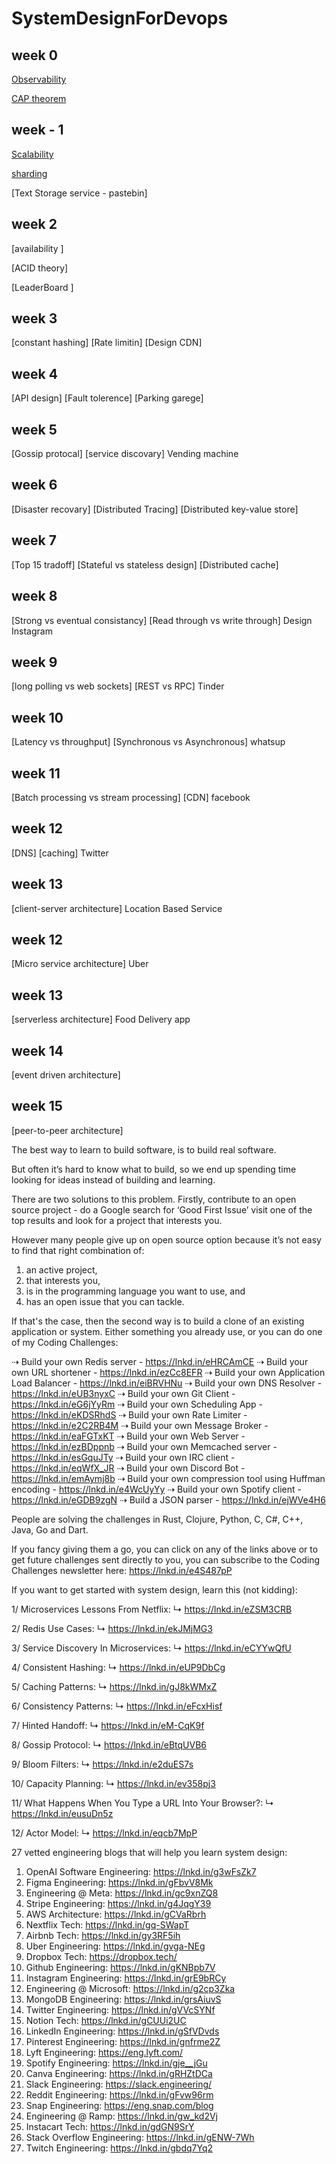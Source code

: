 # SystemDesignForDevops

## week 0
[Observability](https://medium.com/@kavyagoudam/observability-17f53da2ae0f)

[CAP theorem](https://medium.com/@kavyagoudam/cap-theorem-0d3608b9df5b)

## week - 1
[Scalability](https://kavyagoudam.medium.com/scalability-406e1cbe84b0)

[sharding ](https://kavyagoudam.medium.com/database-sharding-data-partitioning-734c720c3b8d)

[Text Storage service - pastebin]

## week 2

[availability ]

[ACID theory]

[LeaderBoard ]

## week 3

[constant hashing]
[Rate limitin]
[Design CDN]

## week 4
[API design]
[Fault tolerence]
[Parking garege]

## week 5
[Gossip protocal]
[service discovary]
Vending machine

## week 6
[Disaster recovary]
[Distributed Tracing]
[Distributed key-value store]

## week 7
[Top 15 tradoff]
[Stateful vs stateless design]
[Distributed cache]


## week 8
[Strong vs eventual consistancy]
[Read through vs write through]
Design Instagram

## week 9
[long polling vs web sockets]
[REST vs RPC]
Tinder

## week 10
[Latency vs throughput]
[Synchronous vs Asynchronous]
whatsup

## week 11
[Batch processing vs stream processing]
[CDN]
facebook

## week 12
[DNS]
[caching]
Twitter

## week 13
[client-server architecture]
Location Based Service

## week 12
[Micro service architecture]
Uber

## week 13
[serverless architecture]
Food Delivery app

## week 14
[event driven architecture]

## week 15
[peer-to-peer architecture]


The best way to learn to build software, is to build real software.

But often it’s hard to know what to build, so we end up spending time looking for ideas instead of building and learning.

There are two solutions to this problem. Firstly, contribute to an open source project - do a Google search for ‘Good First Issue’ visit one of the top results and look for a project that interests you.

However many people give up on open source option because it’s not easy to find that right combination of:

1. an active project,
2. that interests you,
3. is in the programming language you want to use, and
4. has an open issue that you can tackle.

If that's the case, then the second way is to build a clone of an existing application or system. Either something you already use, or you can do one of my Coding Challenges:

⇢ Build your own Redis server - https://lnkd.in/eHRCAmCE
⇢ Build your own URL shortener - https://lnkd.in/ezCc8EFR
⇢ Build your own Application Load Balancer - https://lnkd.in/eiBRVHNu
⇢ Build your own DNS Resolver - https://lnkd.in/eUB3nyxC
⇢ Build your own Git Client - https://lnkd.in/eG6jYyRm
⇢ Build your own Scheduling App - https://lnkd.in/eKDSRhdS
⇢ Build your own Rate Limiter - https://lnkd.in/e2C2RB4M
⇢ Build your own Message Broker - https://lnkd.in/eaFGTxKT
⇢ Build your own Web Server - https://lnkd.in/ezBDppnb
⇢ Build your own Memcached server - https://lnkd.in/esGquJTy
⇢ Build your own IRC client - https://lnkd.in/eqWfX_JR
⇢ Build your own Discord Bot - https://lnkd.in/emAymj8b
⇢ Build your own compression tool using Huffman encoding - https://lnkd.in/e4WcUyYy
⇢ Build your own Spotify client - https://lnkd.in/eGDB9zgN
⇢ Build a JSON parser - https://lnkd.in/ejWVe4H6

People are solving the challenges in Rust, Clojure, Python, C, C#, C++, Java, Go and Dart.

If you fancy giving them a go, you can click on any of the links above or to get future challenges sent directly to you, you can subscribe to the Coding Challenges newsletter here: https://lnkd.in/e4S487pP


If you want to get started with system design, learn this (not kidding):


1/ Microservices Lessons From Netflix:
↳ https://lnkd.in/eZSM3CRB

2/ Redis Use Cases:
↳ https://lnkd.in/ekJMjMG3

3/ Service Discovery In Microservices:
↳ https://lnkd.in/eCYYwQfU

4/ Consistent Hashing:
↳ https://lnkd.in/eUP9DbCg

5/ Caching Patterns:
↳ https://lnkd.in/gJ8kWMxZ

6/ Consistency Patterns:
↳ https://lnkd.in/eFcxHisf

7/ Hinted Handoff:
↳ https://lnkd.in/eM-CqK9f

8/ Gossip Protocol:
↳ https://lnkd.in/eBtqUVB6

9/ Bloom Filters:
↳ https://lnkd.in/e2duES7s

10/ Capacity Planning:
↳ https://lnkd.in/ev358pj3

11/ What Happens When You Type a URL Into Your Browser?:
↳ https://lnkd.in/eusuDn5z

12/ Actor Model:
↳ https://lnkd.in/eqcb7MpP

27 vetted engineering blogs that will help you learn system design:

1. OpenAI Software Engineering: https://lnkd.in/g3wFsZk7
2. Figma Engineering: https://lnkd.in/gFbvV8Mk
3. Engineering @ Meta: https://lnkd.in/gc9xnZQ8
4. Stripe Engineering: https://lnkd.in/g4JqgY39
5. AWS Architecture: https://lnkd.in/gCVaRbrh
6. Nextflix Tech: https://lnkd.in/gq-SWapT
7. Airbnb Tech: https://lnkd.in/gy3RF5ih
8. Uber Engineering: https://lnkd.in/gvga-NEg
9. Dropbox Tech: https://dropbox.tech/
10. Github Engineering: https://lnkd.in/gKNBpb7V
11. Instagram Engineering: https://lnkd.in/grE9bRCy
12. Engineering @ Microsoft: https://lnkd.in/g2cp3Zka
13. MongoDB Engineering: https://lnkd.in/grsAiuvS
14. Twitter Engineering: https://lnkd.in/gVVcSYNf
15. Notion Tech: https://lnkd.in/gCUUi2UC
16. LinkedIn Engineering: https://lnkd.in/gSfVDvds
17. Pinterest Engineering: https://lnkd.in/gnfrme2Z
18. Lyft Engineering: https://eng.lyft.com/
19. Spotify Engineering: https://lnkd.in/gje__jGu
20. Canva Engineering: https://lnkd.in/gRHZtDCa
21. Slack Engineering: https://slack.engineering/
22. Reddit Engineering: https://lnkd.in/gFvw96rm
23. Snap Engineering: https://eng.snap.com/blog
24. Engineering @ Ramp: https://lnkd.in/gw_kd2Vj
25. Instacart Tech: https://lnkd.in/gdGN9SrY
26. Stack Overflow Engineering: https://lnkd.in/gENW-7Wh
27. Twitch Engineering: https://lnkd.in/gbdq7Yq2
